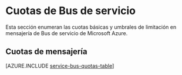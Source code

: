 <properties 
    pageTitle="Límites y las cuotas de Bus de servicio de Microsoft Azure | Microsoft Azure"
    description="Los límites y las cuotas de Bus de servicio de Azure"
    services="service-bus"
    documentationCenter="na"
    authors="sethmanheim"
    manager="timlt"
    editor="" />
<tags 
    ms.service="service-bus"
    ms.devlang="na"
    ms.topic="article"
    ms.tgt_pltfrm="na"
    ms.workload="na"
    ms.date="10/05/2016"
    ms.author="sethm" />

# <a name="service-bus-quotas"></a>Cuotas de Bus de servicio

Esta sección enumeran las cuotas básicas y umbrales de limitación en mensajería de Bus de servicio de Microsoft Azure.

## <a name="messaging-quotas"></a>Cuotas de mensajería

[AZURE.INCLUDE [service-bus-quotas-table](../../includes/service-bus-quotas-table.md)] 